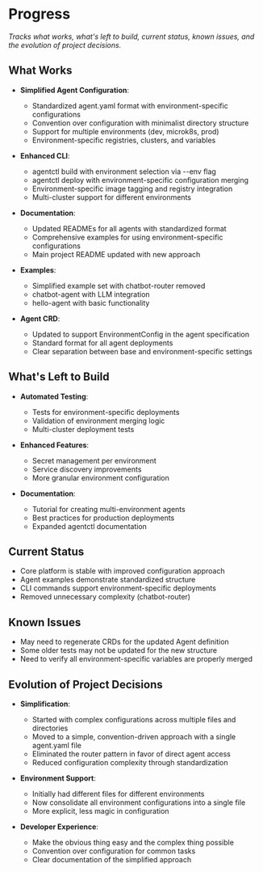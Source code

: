 # Progress

_Tracks what works, what's left to build, current status, known issues, and the evolution of project decisions._

## What Works

- **Simplified Agent Configuration**:
  - Standardized agent.yaml format with environment-specific configurations 
  - Convention over configuration with minimalist directory structure
  - Support for multiple environments (dev, microk8s, prod)
  - Environment-specific registries, clusters, and variables

- **Enhanced CLI**:
  - agentctl build with environment selection via --env flag
  - agentctl deploy with environment-specific configuration merging
  - Environment-specific image tagging and registry integration
  - Multi-cluster support for different environments

- **Documentation**: 
  - Updated READMEs for all agents with standardized format
  - Comprehensive examples for using environment-specific configurations
  - Main project README updated with new approach

- **Examples**:
  - Simplified example set with chatbot-router removed
  - chatbot-agent with LLM integration 
  - hello-agent with basic functionality

- **Agent CRD**:
  - Updated to support EnvironmentConfig in the agent specification
  - Standard format for all agent deployments
  - Clear separation between base and environment-specific settings

## What's Left to Build

- **Automated Testing**:
  - Tests for environment-specific deployments
  - Validation of environment merging logic
  - Multi-cluster deployment tests

- **Enhanced Features**:
  - Secret management per environment
  - Service discovery improvements
  - More granular environment configuration

- **Documentation**:
  - Tutorial for creating multi-environment agents
  - Best practices for production deployments
  - Expanded agentctl documentation

## Current Status

- Core platform is stable with improved configuration approach
- Agent examples demonstrate standardized structure
- CLI commands support environment-specific deployments
- Removed unnecessary complexity (chatbot-router)

## Known Issues

- May need to regenerate CRDs for the updated Agent definition
- Some older tests may not be updated for the new structure
- Need to verify all environment-specific variables are properly merged

## Evolution of Project Decisions

- **Simplification**:
  - Started with complex configurations across multiple files and directories
  - Moved to a simple, convention-driven approach with a single agent.yaml file
  - Eliminated the router pattern in favor of direct agent access
  - Reduced configuration complexity through standardization

- **Environment Support**:
  - Initially had different files for different environments
  - Now consolidate all environment configurations into a single file
  - More explicit, less magic in configuration

- **Developer Experience**:
  - Make the obvious thing easy and the complex thing possible
  - Convention over configuration for common tasks
  - Clear documentation of the simplified approach
